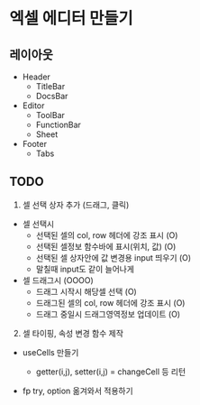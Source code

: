 # 엑셀 에디터 만들기

## 레이아웃

- Header
  - TitleBar
  - DocsBar
- Editor
  - ToolBar
  - FunctionBar
  - Sheet
- Footer
  - Tabs

## TODO 
1. 셀 선택 상자 추가 (드래그, 클릭)
- 셀 선택시
  - 선택된 셀의 col, row 헤더에 강조 표시 (O)
  - 선택된 셀정보 함수바에 표시(위치, 값) (O)
  - 선택된 셀 상자안에 값 변경용 input 띄우기 (O)
  - 말칠때 input도 같이 늘어나게
- 셀 드래그시 (OOOO)
  - 드래그 시작시 해당셀 선택 (O)
  - 드래그된 셀의 col, row 헤더에 강조 표시 (O)
  - 드래그 중일시 드래그영역정보 업데이트 (O) 

2. 셀 타이핑, 속성 변경 함수 제작
- useCells 만들기
  - getter(i,j), setter(i,j) = changeCell 등 리턴

- fp try, option 옮겨와서 적용하기